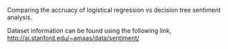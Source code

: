 Comparing the accruacy of logistical regression vs decision tree sentiment analysis. 

Dataset information can be found using the following link,
http://ai.stanford.edu/~amaas/data/sentiment/
